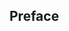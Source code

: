 <!-- Bitte Unterkapitel mit ### fortführen damit das Dokument nach dem Merge dann bereits sauber gegliedert ist -->
## Preface